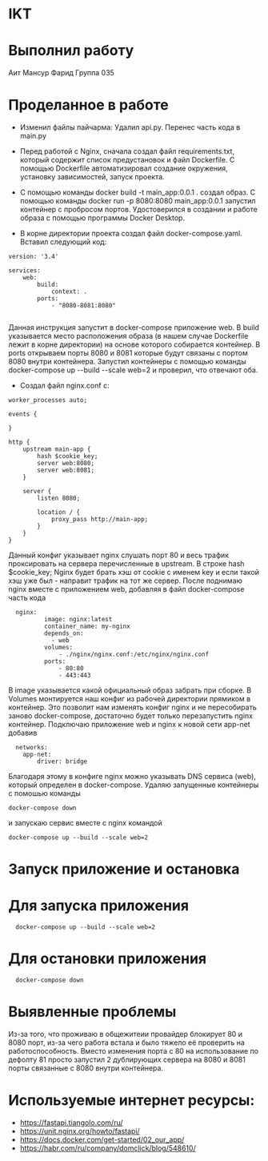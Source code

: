 # IKT
# Выполнил работу
Аит Мансур Фарид Группа 035
# Проделанное в работе
- Изменил файлы пайчарма: Удалил api.py. Перенес часть кода в main.py

- Перед работой с Nginx, сначала создал файл requirements.txt, который содержит список предустановок и файл Dockerfile. С помощью Dockerfile автоматизировал создание окружения, установку зависимостей, запуск проекта.

- С помощью команды docker build -t main_app:0.0.1 . создал образ. С помощью команды docker run -p 8080:8080 main_app:0.0.1 запустил контейнер с пробросом портов. Удостоверился в создании и работе образа с помощью программы Docker Desktop.

- В корне директории проекта создал файл docker-compose.yaml. Вставил следующий код:
```
version: '3.4'

services:
    web:
        build:
            context: .
        ports:
            - "8080-8081:8080" 
   
```
Данная инструкция запустит в docker-compose приложение web. В build указывается место расположения образа (в нашем случае Dockerfile лежит в корне директории) на основе которого собирается контейнер. В ports открываем порты 8080 и 8081 которые будут связаны с портом 8080 внутри контейнера. Запустил контейнеры с помощью команды docker-compose up --build --scale web=2 и проверил, что отвечают оба.

- Создал файл nginx.conf с:
```
worker_processes auto;

events {

}

http {
    upstream main-app {
        hash $cookie_key;
        server web:8080;
        server web:8081;
    }

    server {
        listen 8080;

        location / {
            proxy_pass http://main-app;
        }
    }
}
```
Данный конфиг указывает nginx слушать порт 80 и весь трафик проксировать на сервера перечисленные в upstream. В строке hash $cookie_key; Nginx будет брать хэш от cookie с именем key и если такой хэш уже был - направит трафик на тот же сервер. После поднимаю nginx вместе с приложением web, добавляя в файл docker-compose часть кода
```
  nginx:
          image: nginx:latest
          container_name: my-nginx
          depends_on:
            - web
          volumes:
              - ./nginx/nginx.conf:/etc/nginx/nginx.conf
          ports:
              - 80:80
              - 443:443
```
В image указывается какой официальный образ забрать при сборке. В Volumes монтируется наш конфиг из рабочей директории прямиком в контейнер. Это позволит нам изменять конфиг nginx и не пересобирать заново docker-compose, достаточно будет только перезапустить nginx контейнер. Подключаю приложение web и nginx к новой сети app-net добавив
```
  networks:
    app-net:
        driver: bridge
```
Благодаря этому в конфиге nginx можно указывать DNS сервиса (web), который определен в docker-compose. Удаляю запущенные контейнеры с помошью команды
```
docker-compose down 
```
и запускаю сервис вместе с nginx командой
```
docker-compose up --build --scale web=2
```
# Запуск приложение и остановка
# Для запуска приложения
```
  docker-compose up --build --scale web=2
```
# Для остановки приложения
```
  docker-compose down
```
# Выявленные проблемы
Из-за того, что проживаю в общежитеии провайдер блокирует 80 и 8080 порт, из-за чего работа встала и было тяжело её проверить на работоспособность. Вместо изменения порта с 80 на использование по дефолту 81 просто запустил 2 дублирующих сервера на 8080 и 8081 порты связанные с 8080 внутри контейнера.
# Используемые интернет ресурсы:
- https://fastapi.tiangolo.com/ru/
- https://unit.nginx.org/howto/fastapi/
- https://docs.docker.com/get-started/02_our_app/
- https://habr.com/ru/company/domclick/blog/548610/
